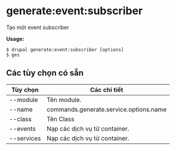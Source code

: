# generate:event:subscriber
Tạo một event subscriber

**Usage:**
```
$ drupal generate:event:subscriber [options] 
$ ges  
```

## Các tùy chọn có sẵn
Tùy chọn | Các chi tiết
-------|-------------
--module | Tên module.
--name | commands.generate.service.options.name
--class | Tên Class
--events | Nạp các dịch vụ từ container.
--services | Nạp các dịch vụ từ container.
